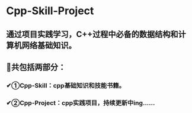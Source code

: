# Cpp-Skill-Project
## 通过项目实践学习，C++过程中必备的数据结构和计算机网络基础知识。
## 🎯共包括两部分：
### ✔①Cpp-Skill：cpp基础知识和技能书籍。
### ✔②Cpp-Project：cpp实践项目，持续更新中ing......